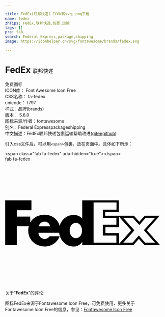 ```yaml
---

title: FedEx(联邦快递) ICON转svg、png下载
name: fedex
zhTips: FedEx,联邦快递,包裹,运输
tags: []
pre: fab
search: Federal Express,package,shipping
image: https://iconhelper.cn/svg/fontawesome/brands/fedex.svg

---
```


# FedEx  <small style="font-size: 60%;font-weight: 100">联邦快递</small>


<div class="detail-page">
<p>
<span><span class="badge-success badge">免费图标</span> </span>
<br/>
<span>
ICON库：
<span class="badge-secondary badge">Font Awesome Icon Free</span> 
</span>
<br/>
<span>
CSS名称：
<span class="badge-secondary badge">fa-fedex</span> 
</span>
<br/>
<span>
unicode：
<span class="badge-secondary badge">f797</span> 
<copy-btn content='f797' btn-title=""></copy-btn>
<copy-btn :content='String.fromCodePoint(parseInt("f797", 16))' btn-title="复制U"></copy-btn>
</span><br/><span>样式：<span class="badge-light badge">品牌(brands)</span></span>
<br/>
<span>
版本：
<span class="badge-secondary badge">5.6.0</span> 
</span>
<br/>
<span>图标来源/作者：<span class="badge-light badge">fontawesome</span></span> 
<br/>
<span>别名：<span class="badge-light badge">Federal Express</span><span class="badge-light badge">package</span><span class="badge-light badge">shipping</span></span><br/><span class="zh-detail">中文描述：<span class="badge-primary badge">FedEx</span><span class="badge-primary badge">联邦快递</span><span class="badge-primary badge">包裹</span><span class="badge-primary badge">运输</span><span class="help-link"><span>帮助改进</span>(<a href="https://gitee.com/liuwave/icon-helper/edit/master/json/fontawesome/brands/fedex.json" target="_blank" rel="noopener noreferrer">gitee</a><a href="https://github.com/liuwave/icon-helper/edit/master/json/fontawesome/brands/fedex.json" target="_blank" rel="noopener noreferrer">github</a></span>)</span><br/>
</p>
</div>
<div class="alert alert-dark">
  <i class="fab fa-fedex fa-xs"></i>
  <i class="fab fa-fedex fa-sm"></i>
  <i class="fab fa-fedex fa-lg"></i>
  <i class="fab fa-fedex fa-2x"></i>
  <i class="fab fa-fedex fa-3x"></i>
  <i class="fab fa-fedex fa-5x"></i>
  <i class="fab fa-fedex fa-7x"></i>
</div>
<div>
  <p>引入css文件后，可以用<code>&lt;span&gt;</code>包裹，放在页面中。具体如下所示：    
  </p>
  <div class="alert alert-primary" style="font-size: 14px">
    &lt;span class="fab fa-fedex" aria-hidden="true"&gt;&lt;/span&gt;
    <copy-btn content='<span class="fab fa-fedex" aria-hidden="true"></span>'></copy-btn>
  </div>
  <div class="alert alert-secondary">
    <i class="fab fa-fedex"
    style="font-size: 24px"
    aria-hidden="true"></i> fab fa-fedex
    <copy-btn content="fab fa-fedex" btn-title="复制图标名称"></copy-btn>
  </div>
</div>
<div id="svg" class="svg-wrap">
<svg xmlns="http://www.w3.org/2000/svg" viewBox="0 0 640 512"><path d="M586 284.5l53.3-59.9h-62.4l-21.7 24.8-22.5-24.8H414v-16h56.1v-48.1H318.9V236h-.5c-9.6-11-21.5-14.8-35.4-14.8-28.4 0-49.8 19.4-57.3 44.9-18-59.4-97.4-57.6-121.9-14v-24.2H49v-26.2h60v-41.1H0V345h49v-77.5h48.9c-1.5 5.7-2.3 11.8-2.3 18.2 0 73.1 102.6 91.4 130.2 23.7h-42c-14.7 20.9-45.8 8.9-45.8-14.6h85.5c3.7 30.5 27.4 56.9 60.1 56.9 14.1 0 27-6.9 34.9-18.6h.5V345h212.2l22.1-25 22.3 25H640l-54-60.5zm-446.7-16.6c6.1-26.3 41.7-25.6 46.5 0h-46.5zm153.4 48.9c-34.6 0-34-62.8 0-62.8 32.6 0 34.5 62.8 0 62.8zm167.8 19.1h-94.4V169.4h95v30.2H405v33.9h55.5v28.1h-56.1v44.7h56.1v29.6zm-45.9-39.8v-24.4h56.1v-44l50.7 57-50.7 57v-45.6h-56.1zm138.6 10.3l-26.1 29.5H489l45.6-51.2-45.6-51.2h39.7l26.6 29.3 25.6-29.3h38.5l-45.4 51 46 51.4h-40.5l-26.3-29.5z"/></svg>
</div>
<detail full-name='fa-fedex'></detail>
<div class="icon-detail__container">
<p>关于“<b>FedEx</b>”的评论:</p>
</div>
<Vssue title="关于“FedEx”的评论" />    
<div><p>图标FedEx来源于Fontawesome Icon Free，可免费使用，更多关于  Fontawesome Icon Free的信息，参见：<a target="_blank" href="https://iconhelper.cn/fontawesome.html">Fontawesome Icon Free</a>
</p></div>
